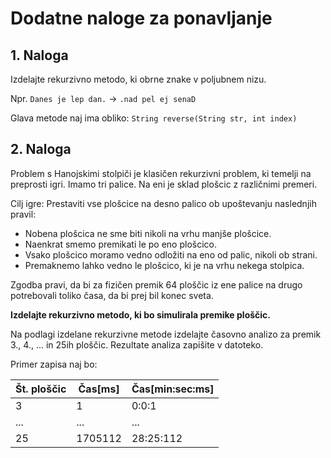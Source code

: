 # Dodatne naloge za ponavljanje

## 1. Naloga
Izdelajte rekurzivno metodo, ki obrne znake v poljubnem nizu.

Npr. `Danes je lep dan.` -> `.nad pel ej senaD`

Glava metode naj ima obliko: `String reverse(String str, int index)`

## 2. Naloga
Problem s Hanojskimi stolpiči je klasičen rekurzivni problem, ki temelji na preprosti igri. Imamo tri palice. Na eni je sklad plošcic z različnimi premeri.

Cilj igre: Prestaviti vse plošcice na desno palico ob upoštevanju naslednjih pravil:
 * Nobena plošcica ne sme biti nikoli na vrhu manjše plošcice.
 * Naenkrat smemo premikati le po eno plošcico.
 * Vsako plošcico moramo vedno odložiti na eno od palic, nikoli ob strani.
 * Premaknemo lahko vedno le plošcico, ki je na vrhu nekega stolpica.

Zgodba pravi, da bi za fizičen premik 64 ploščic iz ene palice na drugo potrebovali toliko časa, da bi prej bil konec sveta.

**Izdelajte rekurzivno metodo, ki bo simulirala premike ploščic.**

Na podlagi izdelane rekurzivne metode izdelajte časovno analizo za premik 3., 4., ... in 25ih ploščic. Rezultate analiza zapišite v datoteko.

Primer zapisa naj bo:

Št. ploščic | Čas[ms] | Čas[min:sec:ms]
----------- | ------- | ---------------
3 | 1 | 0:0:1
... | ... | ...
25 | 1705112 | 28:25:112
